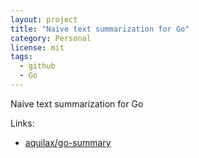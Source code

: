 ```yaml
---
layout: project
title: "Naive text summarization for Go"
category: Personal
license: mit
tags:
  - github
  - Go
---
```


Naive text summarization for Go

Links:

* [aquilax/go-summary](https://github.com/aquilax/go-summary)
